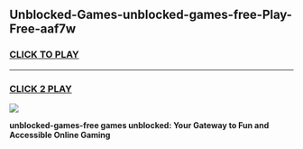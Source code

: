 
## Unblocked-Games-unblocked-games-free-Play-Free-aaf7w
<h3>
<a href="https://premium76.site?title=unblocked-games-free&ref=09A">CLICK TO PLAY</a></h3>
<hr>

<h3>
<a href="https://premium76.site?title=unblocked-games-free&ref=09A">CLICK 2 PLAY</a>
  
</h3>

<a href="https://premium76.site?title=unblocked-games-free&ref=09A"><img src="https://clearcache.store/games.png"></a>


**unblocked-games-free games unblocked: Your Gateway to Fun and Accessible Online Gaming**
